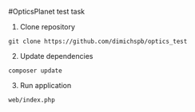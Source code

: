 #OpticsPlanet test task

1. Clone repository
```
git clone https://github.com/dimichspb/optics_test
```
2. Update dependencies
```
composer update
```
3. Run application
```
web/index.php
```